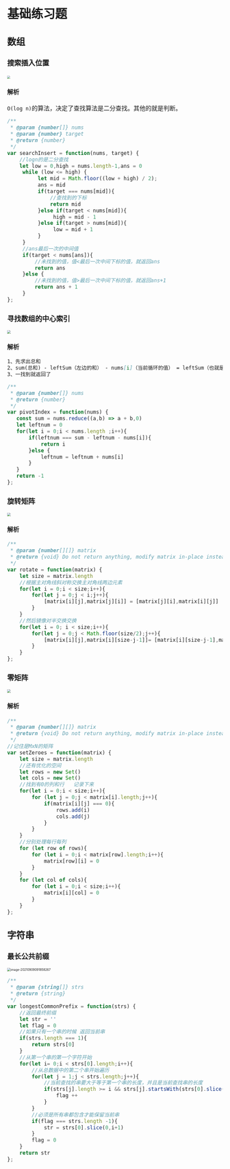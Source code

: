 # 基础练习题

## 数组

### 搜索插入位置

#### <img src="https://output66.oss-cn-beijing.aliyuncs.com/img/20210908071521.png" style="zoom:45%;" />

#### 解析

` O(log n) `的算法，决定了查找算法是二分查找。其他的就是判断。

```js
/**
 * @param {number[]} nums
 * @param {number} target
 * @return {number}
 */
var searchInsert = function(nums, target) {
    //logn的是二分查找
    let low = 0,high = nums.length-1,ans = 0
     while (low <= high) {
          let mid = Math.floor((low + high) / 2);
          ans = mid
          if(target === nums[mid]){
              //查找到的下标
              return mid
          }else if(target < nums[mid]){
               high = mid - 1
          }else if(target > nums[mid]){
               low = mid + 1
          }
     }
     //ans最后一次的中间值
     if(target < nums[ans]){
       	 //未找到的值，值<最后一次中间下标的值，就返回ans
         return ans
     }else {
         //未找到的值，值>最后一次中间下标的值，就返回ans+1
         return ans + 1
     }  
};
```

### 寻找数组的中心索引

<img src="https://output66.oss-cn-beijing.aliyuncs.com/img/20210908071616.png" style="zoom:50%;" />

#### 解析

```md
1、先求出总和
2、sum(总和) - leftSum（左边的和） - nums[i]（当前循环的值） = leftSum（也就是等于rightsum）
3、一找到就返回了
```

```js
/**
 * @param {number[]} nums
 * @return {number}
 */
var pivotIndex = function(nums) {
   const sum = nums.reduce((a,b) => a + b,0)
   let leftnum = 0
   for(let i = 0;i < nums.length ;i++){
       if(leftnum === sum - leftnum - nums[i]){
           return i
       }else {
           leftnum = leftnum + nums[i]
       }
   }
   return -1
};
```

### 旋转矩阵

<img src="https://output66.oss-cn-beijing.aliyuncs.com/img/20210908181929.png" style="zoom:50%;" />

#### 解析

```js
/**
 * @param {number[][]} matrix
 * @return {void} Do not return anything, modify matrix in-place instead.
 */
var rotate = function(matrix) {
    let size = matrix.length
    //根据主对角线斜对称交换主对角线两边元素 
    for(let i = 0;i < size;i++){
        for(let j = 0;j < i;j++){
            [matrix[i][j],matrix[j][i]] = [matrix[j][i],matrix[i][j]]
        }
    }
    //然后镜像对半交换交换
    for(let i = 0; i < size;i++){
        for(let j = 0;j < Math.floor(size/2);j++){
            [matrix[i][j],matrix[i][size-j-1]]= [matrix[i][size-j-1],matrix[i][j]]
        }
    }
};
```

### 零矩阵

<img src="https://output66.oss-cn-beijing.aliyuncs.com/img/20210908195752.png" style="zoom:50%;" />

#### 解析

```js
/**
 * @param {number[][]} matrix
 * @return {void} Do not return anything, modify matrix in-place instead.
 */
//记住是MxN的矩阵
var setZeroes = function(matrix) {
    let size = matrix.length
    //还有优化的空间
    let rows = new Set()
    let cols = new Set()
    //找到有0的列和行   记录下来
    for(let i = 0;i < size;i++){
        for (let j = 0;j < matrix[i].length;j++){
            if(matrix[i][j] === 0){
                rows.add(i)
                cols.add(j)
            }
        }
    }
  	//分别处理每行每列
    for (let row of rows){
        for (let i = 0;i < matrix[row].length;i++){
            matrix[row][i] = 0
        }
    }
    for (let col of cols){
        for (let i = 0;i < size;i++){
            matrix[i][col] = 0
        }
    }
};
```

## 字符串

### 最长公共前缀

<img src="/Users/cr/Library/Application Support/typora-user-images/image-20210909091858267.png" alt="image-20210909091858267" style="zoom:50%;" />	

```js
/**
 * @param {string[]} strs
 * @return {string}
 */
var longestCommonPrefix = function(strs) {
  	//返回最终前缀
    let str = ''
    let flag = 0
    //如果只有一个串的时候 返回当前串
    if(strs.length === 1){
        return strs[0]
    }
  	//从第一个串的第一个字符开始
    for(let i= 0;i < strs[0].length;i++){
        //从总数据中的第二个串开始遍历
        for(let j = 1;j < strs.length;j++){
            //当前查找的串要大于等于第一个串的长度，并且是当前查找串的长度
            if(strs[j].length >= i && strs[j].startsWith(strs[0].slice(0,i+1))){
                flag ++
            }
        }
        //必须是所有串都包含才能保留当前串
        if(flag === strs.length -1){
            str = strs[0].slice(0,i+1)
        }
        flag = 0
    }
    return str
};
```

